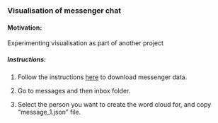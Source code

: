 ### Visualisation of messenger chat

#### Motivation:
Experimenting visualisation as part of another project

##### Instructions:
1. Follow the instructions [here](https://www.zapptales.com/en/download-facebook-messenger-chat-history-how-to/) to download messenger data.

2. Go to messages and then inbox folder.

3. Select the person you want to create the word cloud for, and copy “message_1.json” file.
